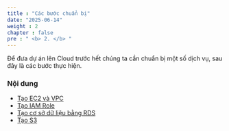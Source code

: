 ```yaml
---
title : "Các bước chuẩn bị"
date: "2025-06-14"
weight : 2 
chapter : false
pre : " <b> 2. </b> "
---
```


<!-- {{% notice info %}}
Bạn cần tạo sẵn 1 Linux instance thuộc public subnet và 1 Window instance thuộc private subnet để thực hiện bài thực hành này.
{{% /notice %}} -->

Để đưa dự án lên Cloud trước hết chúng ta cần chuẩn bị một số dịch vụ, sau đây là các bước thực hiện.

### Nội dung
  - [Tạo EC2 và VPC](2.1-createiamrole/)
  - [Tạo IAM Role](2.2-createiamrole/)
  - [Tạo cơ sở dữ liệu bằng RDS](2.3-createrds/)
  - [Tạo S3](2.4-creates3/)
  
